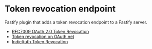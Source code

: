 # Token revocation endpoint

Fastify plugin that adds a token revocation endpoint to a Fastify server.

- [RFC7009 OAuth 2.0 Token Revocation](https://www.rfc-editor.org/rfc/rfc7009.html)
- [Token revocation on OAuth.net](https://oauth.net/2/token-revocation/)
- [IndieAuth Token Revocation](https://indieauth.spec.indieweb.org/#token-revocation)
